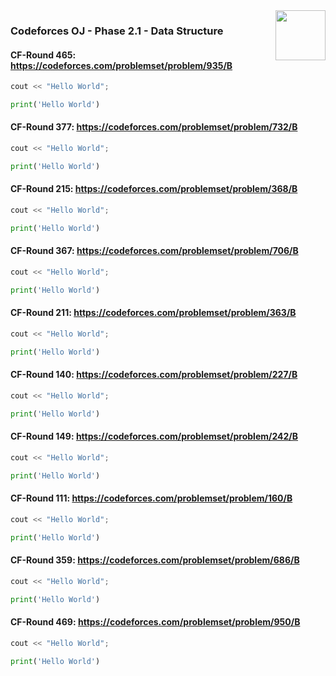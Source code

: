 <img align="right" width="80" height="80" src="https://github.com/cs-MohamedAyman/Problem-Solving-Training/blob/master/online-judges-logos/codeforces.jpg">

### Codeforces OJ - Phase 2.1 - Data Structure

#### CF-Round 465: https://codeforces.com/problemset/problem/935/B
```cpp
cout << "Hello World";
```
```python
print('Hello World')
```

#### CF-Round 377: https://codeforces.com/problemset/problem/732/B
```cpp
cout << "Hello World";
```
```python
print('Hello World')
```

#### CF-Round 215: https://codeforces.com/problemset/problem/368/B
```cpp
cout << "Hello World";
```
```python
print('Hello World')
```

#### CF-Round 367: https://codeforces.com/problemset/problem/706/B
```cpp
cout << "Hello World";
```
```python
print('Hello World')
```

#### CF-Round 211: https://codeforces.com/problemset/problem/363/B
```cpp
cout << "Hello World";
```
```python
print('Hello World')
```

#### CF-Round 140: https://codeforces.com/problemset/problem/227/B
```cpp
cout << "Hello World";
```
```python
print('Hello World')
```

#### CF-Round 149: https://codeforces.com/problemset/problem/242/B
```cpp
cout << "Hello World";
```
```python
print('Hello World')
```

#### CF-Round 111: https://codeforces.com/problemset/problem/160/B
```cpp
cout << "Hello World";
```
```python
print('Hello World')
```

#### CF-Round 359: https://codeforces.com/problemset/problem/686/B
```cpp
cout << "Hello World";
```
```python
print('Hello World')
```

#### CF-Round 469: https://codeforces.com/problemset/problem/950/B
```cpp
cout << "Hello World";
```
```python
print('Hello World')
```
